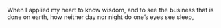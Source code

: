 When I applied my heart to know wisdom, and to see the business that is done on earth, how neither day nor night do one’s eyes see sleep,
